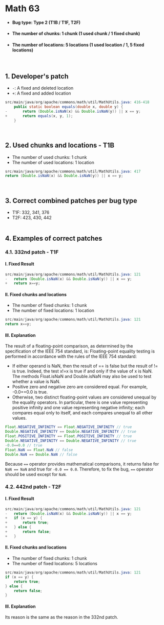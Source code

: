 # Math 63
* <h4>Bug type: Type 2 (T1B / T1F, T2F)</h4>
* <h4>The number of chunks: 1 chunk (1 used chunk / 1 fixed chunk)</h4>
* <h4>The number of locations: 5 locations (1 used location / 1, 5 fixed locations)</h4>
<br>

## 1. Developer's patch
* `-`: A fixed and deleted location
* `+`: A fixed and added location
```java
src/main/java/org/apache/commons/math/util/MathUtils.java: 416-418
    public static boolean equals(double x, double y) {
-       return (Double.isNaN(x) && Double.isNaN(y)) || x == y;
+       return equals(x, y, 1);
    }
```
<br>

## 2. Used chunks and locations - T1B
* The number of used chunks: 1 chunk
* The number of used locations: 1 location
```java
src/main/java/org/apache/commons/math/util/MathUtils.java: 417
return (Double.isNaN(x) && Double.isNaN(y)) || x == y;
```
<br>

## 3. Correct combined patches per bug type
* T1F: 332, 341, 376
* T2F: 423, 430, 442
<br><br>

## 4. Examples of correct patches
### 4.1. 332nd patch - T1F
#### I. Fixed Result
```java
src/main/java/org/apache/commons/math/util/MathUtils.java: 121
-   return (Double.isNaN(x) && Double.isNaN(y)) || x == y;
+   return x==y;
```

#### II. Fixed chunks and locations
* The number of fixed chunks: 1 chunk
* The number of fixed locations: 1 location
```java
src/main/java/org/apache/commons/math/util/MathUtils.java: 121
return x==y;
```

#### III. Explanation 
The result of a floating-point comparison, as determined by the specification of the IEEE 754 standard, is:
Floating-point equality testing is performed in accordance with the rules of the IEEE 754 standard:
* If either operand is NaN, then the result of == is false but the result of != is true. Indeed, the test x!=x is true if and only if the value of x is NaN. The methods Float.isNaN and Double.isNaN may also be used to test whether a value is NaN.
* Positive zero and negative zero are considered equal. For example, -0.0==0.0 is true.
* Otherwise, two distinct floating-point values are considered unequal by the equality operators. In particular, there is one value representing positive infinity and one value representing negative infinity; each compares equal only to itself, and each compares unequal to all other values.
```java
Float.NEGATIVE_INFINITY == Float.NEGATIVE_INFINITY // true
Double.NEGATIVE_INFINITY == Double.NEGATIVE_INFINITY // true
Float.POSITIVE_INFINITY == Float.POSITIVE_INFINITY // true
Double.NEGATIVE_INFINITY == Double.NEGATIVE_INFINITY // true
-0.0==0.0 // true
Float.NaN == Float.NaN // false
Double.NaN == Double.NaN // false
```
Because ```==``` operator provides mathematical comparisons, it returns false for ```NaN == NaN``` and true for ```-0.0 == 0.0```. Therefore, to fix the bug, ```==``` operator should be used except for ```NaN```.
<br>

### 4.2. 442nd patch - T2F
#### I. Fixed Result
```java
src/main/java/org/apache/commons/math/util/MathUtils.java: 121
-   return (Double.isNaN(x) && Double.isNaN(y)) || x == y;
+   if (x == y) {
+       return true; 
+   } else { 
+       return false; 
+   }
```  

#### II. Fixed chunks and locations
* The number of fixed chunks: 1 chunk
* The number of fixed locations: 5 locations
```java
src/main/java/org/apache/commons/math/util/MathUtils.java: 121
if (x == y) {
    return true;
} else { 
    return false;
}
```

#### III. Explanation 
Its reason is the same as the reason in the 332nd patch.
<br><br>
